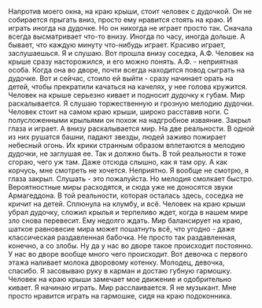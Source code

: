   Напротив моего окна, на краю крыши, стоит человек с дудочкой. Он не собирается прыгать вниз, просто ему нравится стоять на краю. И играть иногда на дудочке.
Но он никогда не играет просто так. Сначала всегда высматривает что-то внизу. Иногда по часу, иногда дольше. А бывает, что каждую минуту что-нибудь играет. Красиво играет, заслушаешься. Я и слушаю.
Вот прошла внизу соседка, А.Ф. Человек на крыше сразу насторожился, и его можно понять. А.Ф. - неприятная особа. Когда она во дворе, почти всегда находится повод сыграть на дудочке. Вот и сейчас, стоило ей выйти - сразу начинает орать на детей, чтобы прекратили качаться на качелях, у нее голова кружится.
Человек на крыше серьезно кивает и подносит дудочку к губам.
Мир раскалывается.
Я слушаю торжественную и грозную мелодию дудочки. Человек стоит на самом краю крыши, широко расставив ноги. С полусложенными крыльями он похож на надгробное изваяние. Закрыл глаза и играет. А внизу раскалывается мир.
На две реальности. В одной из них рушатся башни, падают звезды, людей заживо пожирает небесный огонь. Их крики странным образом вплетаются в мелодию дудочки, не заглушая ее. Так и должно быть. В той реальности я тоже сгораю, чего уж там. Даже отсюда слышно, как я там ору. А как корчусь, мне смотреть не хочется. Неприятно. Я вообще не смотрю, я глаза закрыл. Слушать - это пожалуйста.
Но мелодия смолкает быстро. Вероятностные миры расходятся, и сюда уже не доносятся звуки Армагеддона.
В той реальности, которая осталась здесь, соседка не кричит на детей. Сплюнула на клумбу, и всё.
Человек на краю крыши убрал дудочку, сложил крылья и терпеливо ждет, когда в нашем мире зло снова перевесит. Ему недолго ждать. Мир балансирует на краю, шаткое равновесие мира может пошатнуть всё, что угодно - даже классическая раздавленная бабочка. Не просто так раздавленная, конечно, а со злобы. Ну да у нас во дворе такое происходит постоянно.
У нас во дворе вообще много чего происходит. Вот девочка с первого этажа наливает молока дворовому котенку. Молодец, девочка, спасибо.
Я засовываю руку в карман и достаю губную гармошку. Человек на краю крыши замечает мое движение и одобрительно кивает. Я начинаю играть. Мир расслаивается.
Я не музыкант. Мне просто нравится играть на гармошке, сидя на краю подоконника.    